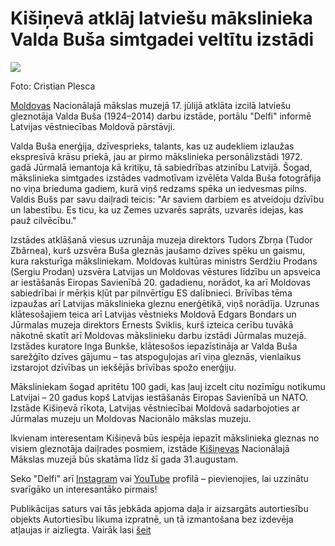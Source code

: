# Kišiņevā atklāj latviešu mākslinieka Valda Buša simtgadei veltītu izstādi

![](https://images.delfi.lv/media-api-image-cropper/v1/68084d02-1b13-4b50-9802-f038a78f071c.jpg?w=576&h=313)

Foto: Cristian Plesca 

[Moldovas](https://www.delfi.lv/temas/44510110/moldova) Nacionālajā mākslas muzejā 17\. jūlijā atklāta izcilā latviešu gleznotāja Valda Buša (1924–2014\) darbu izstāde, portālu "Delfi" informē Latvijas vēstniecības Moldovā pārstāvji.

Valda Buša enerģija, dzīvesprieks, talants, kas uz audekliem izlaužas ekspresīvā krāsu priekā, jau ar pirmo mākslinieka personālizstādi 1972\. gadā Jūrmalā iemantoja kā kritiķu, tā sabiedrības atzinību Latvijā. Šogad, mākslinieka simtgades izstādes vadmotīvam izvēlēta Valda Buša fotogrāfija no viņa brieduma gadiem, kurā viņš redzams spēka un iedvesmas pilns. Valdis Bušs par savu daiļradi teicis: "Ar saviem darbiem es atveidoju dzīvību un labestību. Es ticu, ka uz Zemes uzvarēs saprāts, uzvarēs idejas, kas pauž cilvēcību."

Izstādes atklāšanā viesus uzrunāja muzeja direktors Tudors Zbrņa (Tudor Zbârnea), kurš uzsvēra Buša gleznās jaušamo dzīves spēku un gaismu, kura raksturīga māksliniekam. Moldovas kultūras ministrs Serdžiu Prodans (Sergiu Prodan) uzsvēra Latvijas un Moldovas vēstures līdzību un apsveica ar iestāšanās Eiropas Savienībā 20\. gadadienu, norādot, ka arī Moldovas sabiedrībai ir mērķis kļūt par pilnvērtīgu ES dalībnieci. Brīvības tēma izpaužas arī Latvijas mākslinieka gleznu enerģētikā, viņš norādīja. Uzrunas klātesošajiem teica arī Latvijas vēstnieks Moldovā Edgars Bondars un Jūrmalas muzeja direktors Ernests Sviklis, kurš izteica cerību tuvākā nākotnē skatīt arī Moldovas mākslinieku darbu izstādi Jūrmalas muzejā. Izstādes kuratore Inga Bunkše, klātesošos iepazīstināja ar Valda Buša sarežģīto dzīves gājumu – tas atspoguļojas arī viņa gleznās, vienlaikus izstarojot dzīvības un iekšējās brīvības spožo enerģiju.

Māksliniekam šogad apritētu 100 gadi, kas ļauj izcelt citu nozīmīgu notikumu Latvijai – 20 gadus kopš Latvijas iestāšanās Eiropas Savienībā un NATO. Izstāde Kišiņevā rīkota, Latvijas vēstniecībai Moldovā sadarbojoties ar Jūrmalas muzeju un Moldovas Nacionālo mākslas muzeju.

Ikvienam interesentam Kišiņevā būs iespēja iepazīt mākslinieka gleznas no visiem gleznotāja daiļrades posmiem, izstāde [Kišiņevas](https://www.delfi.lv/temas/55602454/kisineva) Nacionālajā Mākslas muzejā būs skatāma līdz šī gada 31\.augustam.

Seko "Delfi" arī [Instagram](https://www.instagram.com/delfi.lv/) vai [YouTube](https://www.youtube.com/channel/UCw5foWtcJvAbUm64rv7jwUQ) profilā – pievienojies, lai uzzinātu svarīgāko un interesantāko pirmais!

Publikācijas saturs vai tās jebkāda apjoma daļa ir aizsargāts autortiesību objekts Autortiesību likuma izpratnē, un tā izmantošana bez izdevēja atļaujas ir aizliegta. Vairāk lasi [šeit](https://www.delfi.lv/noteikumi/#delfi-plus-copyrights)